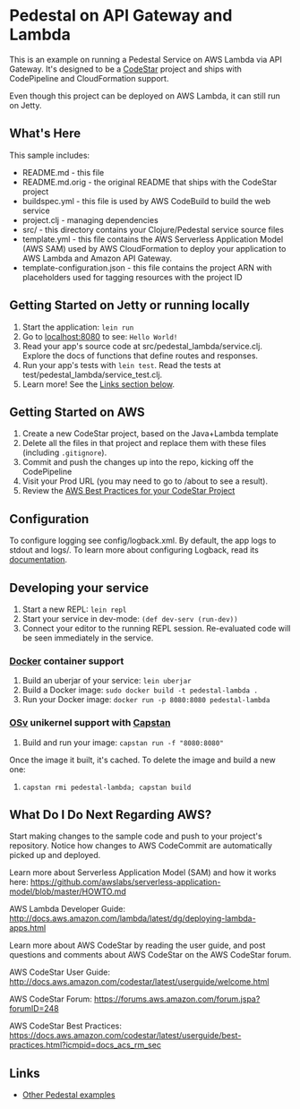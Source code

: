 Pedestal on API Gateway and Lambda
===================================

This is an example on running a Pedestal Service on AWS Lambda via API Gateway.
It's designed to be a [CodeStar](https://aws.amazon.com/codestar/) project and ships with CodePipeline and CloudFormation support.

Even though this project can be deployed on AWS Lambda, it can still run on Jetty.

## What's Here

This sample includes:

* README.md - this file
* README.md.orig - the original README that ships with the CodeStar project
* buildspec.yml - this file is used by AWS CodeBuild to build the web
  service
* project.clj - managing dependencies
* src/ - this directory contains your Clojure/Pedestal service source files
* template.yml - this file contains the AWS Serverless Application Model (AWS SAM) used
  by AWS CloudFormation to deploy your application to AWS Lambda and Amazon API
  Gateway.
* template-configuration.json - this file contains the project ARN with placeholders used for tagging resources with the project ID


## Getting Started on Jetty or running locally

1. Start the application: `lein run`
2. Go to [localhost:8080](http://localhost:8080/) to see: `Hello World!`
3. Read your app's source code at src/pedestal_lambda/service.clj. Explore the docs of functions
   that define routes and responses.
4. Run your app's tests with `lein test`. Read the tests at test/pedestal_lambda/service_test.clj.
5. Learn more! See the [Links section below](#links).


## Getting Started on AWS

1. Create a new CodeStar project, based on the Java+Lambda template
2. Delete all the files in that project and replace them with these files (including `.gitignore`).
3. Commit and push the changes up into the repo, kicking off the CodePipeline
4. Visit your Prod URL (you may need to go to /about to see a result).
5. Review the [AWS Best Practices for your CodeStar Project](https://docs.aws.amazon.com/codestar/latest/userguide/best-practices.html?icmpid=docs_acs_rm_sec)


## Configuration

To configure logging see config/logback.xml. By default, the app logs to stdout and logs/.
To learn more about configuring Logback, read its [documentation](http://logback.qos.ch/documentation.html).


## Developing your service

1. Start a new REPL: `lein repl`
2. Start your service in dev-mode: `(def dev-serv (run-dev))`
3. Connect your editor to the running REPL session.
   Re-evaluated code will be seen immediately in the service.

### [Docker](https://www.docker.com/) container support

1. Build an uberjar of your service: `lein uberjar`
2. Build a Docker image: `sudo docker build -t pedestal-lambda .`
3. Run your Docker image: `docker run -p 8080:8080 pedestal-lambda`

### [OSv](http://osv.io/) unikernel support with [Capstan](http://osv.io/capstan/)

1. Build and run your image: `capstan run -f "8080:8080"`

Once the image it built, it's cached.  To delete the image and build a new one:

1. `capstan rmi pedestal-lambda; capstan build`


## What Do I Do Next Regarding AWS?

Start making changes to the sample code and push to your project's repository.
Notice how changes to AWS CodeCommit are automatically picked up and deployed.

Learn more about Serverless Application Model (SAM) and how it works here:
https://github.com/awslabs/serverless-application-model/blob/master/HOWTO.md

AWS Lambda Developer Guide:
http://docs.aws.amazon.com/lambda/latest/dg/deploying-lambda-apps.html

Learn more about AWS CodeStar by reading the user guide, and post questions and
comments about AWS CodeStar on the AWS CodeStar forum.

AWS CodeStar User Guide:
http://docs.aws.amazon.com/codestar/latest/userguide/welcome.html

AWS CodeStar Forum:
https://forums.aws.amazon.com/forum.jspa?forumID=248

AWS CodeStar Best Practices:
https://docs.aws.amazon.com/codestar/latest/userguide/best-practices.html?icmpid=docs_acs_rm_sec


## Links

* [Other Pedestal examples](https://github.com/pedestal/samples)


